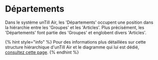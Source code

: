 # Départements

Dans le système unTill Air, les 'Départements' occupent une position dans la hiérarchie entre les 'Groupes' et les 'Articles'. Plus précisément, les 'Départements' font partie des 'Groupes' et englobent divers 'Articles'.

{% hint style="info" %}
Pour des informations plus détaillées sur cette structure hiérarchique d'unTill Air et le diagramme qui lui est dédié, [consultez cette page](../README.md).
{% endhint %}

